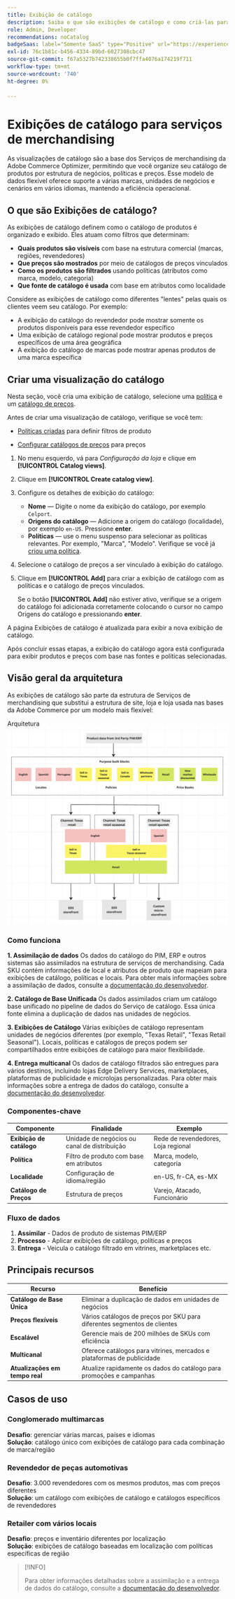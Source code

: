 ```yaml
---
title: Exibição de catálogo
description: Saiba o que são exibições de catálogo e como criá-las para organizar o catálogo de produtos por estrutura de negócios, políticas e preços.
role: Admin, Developer
recommendations: noCatalog
badgeSaas: label="Somente SaaS" type="Positive" url="https://experienceleague.adobe.com/en/docs/commerce/user-guides/product-solutions" tooltip="Aplicável somente a projetos do Adobe Commerce as a Cloud Service e do Adobe Commerce Optimizer (infraestrutura SaaS gerenciada pela Adobe)."
exl-id: 76c1b81c-b456-4334-89bd-6027308cbc47
source-git-commit: f67a5327b742338655b0f7ffa4076a174219f711
workflow-type: tm+mt
source-wordcount: '740'
ht-degree: 0%

---
```



# Exibições de catálogo para serviços de merchandising

As visualizações de catálogo são a base dos Serviços de merchandising da Adobe Commerce Optimizer, permitindo que você organize seu catálogo de produtos por estrutura de negócios, políticas e preços. Esse modelo de dados flexível oferece suporte a várias marcas, unidades de negócios e cenários em vários idiomas, mantendo a eficiência operacional.

## O que são Exibições de catálogo?

As exibições de catálogo definem como o catálogo de produtos é organizado e exibido. Eles atuam como filtros que determinam:

- **Quais produtos são visíveis** com base na estrutura comercial (marcas, regiões, revendedores)
- **Que preços são mostrados** por meio de catálogos de preços vinculados
- **Como os produtos são filtrados** usando políticas (atributos como marca, modelo, categoria)
- **Que fonte de catálogo é usada** com base em atributos como localidade

Considere as exibições de catálogo como diferentes &quot;lentes&quot; pelas quais os clientes veem seu catálogo. Por exemplo:

- A exibição do catálogo do revendedor pode mostrar somente os produtos disponíveis para esse revendedor específico
- Uma exibição de catálogo regional pode mostrar produtos e preços específicos de uma área geográfica
- A exibição do catálogo de marcas pode mostrar apenas produtos de uma marca específica

## Criar uma visualização do catálogo

Nesta seção, você cria uma exibição de catálogo, selecione uma [política](policies.md) e um [catálogo de preços](pricebooks.md).

Antes de criar uma visualização de catálogo, verifique se você tem:

- [Políticas criadas](policies.md) para definir filtros de produto

- [Configurar catálogos de preços](pricebooks.md) para preços

1. No menu esquerdo, vá para _Configuração da loja_ e clique em **[!UICONTROL Catalog views]**.

1. Clique em **[!UICONTROL Create catalog view]**. &#x200B;

1. Configure os detalhes de exibição do catálogo:

   - **Nome** — Digite o nome da exibição do catálogo, por exemplo `Celport`. &#x200B;
   - **Origens do catálogo** — Adicione a origem do catálogo (localidade), por exemplo `en-US`. Pressione **enter**.
   - **Políticas** — use o menu suspenso para selecionar as políticas relevantes. Por exemplo, &quot;Marca&quot;, &quot;Modelo&quot;. &#x200B;Verifique se você já [criou uma política](policies.md).

1. Selecione o catálogo de preços a ser vinculado à exibição do catálogo.

1. Clique em **[!UICONTROL Add]** para criar a exibição de catálogo com as políticas e o catálogo de preços vinculados.

   Se o botão **[!UICONTROL Add]** não estiver ativo, verifique se a origem do catálogo foi adicionada corretamente colocando o cursor no campo Origens do catálogo e pressionando **enter**. &#x200B;

A página Exibições de catálogo é atualizada para exibir a nova exibição de catálogo.&#x200B;

Após concluir essas etapas, a exibição do catálogo agora está configurada para exibir produtos e preços com base nas fontes e políticas selecionadas.

## Visão geral da arquitetura

As exibições de catálogo são parte da estrutura de Serviços de merchandising que substitui a estrutura de site, loja e loja usada nas bases da Adobe Commerce por um modelo mais flexível:

Arquitetura ![[!DNL Merchandising Services]](../assets/merchandising-svcs-architecture.png)

### Como funciona

**1. Assimilação de dados**
Os dados do catálogo do PIM, ERP e outros sistemas são assimilados na estrutura de serviços de merchandising. Cada SKU contém informações de local e atributos de produto que mapeiam para exibições de catálogo, políticas e locais. Para obter mais informações sobre a assimilação de dados, consulte a [documentação do desenvolvedor](https://developer-stage.adobe.com/commerce/services/composable-catalog).

**2. Catálogo de Base Unificada**
Os dados assimilados criam um catálogo base unificado no pipeline de dados do Serviço de catálogo. Essa única fonte elimina a duplicação de dados nas unidades de negócios.

**3. Exibições de Catálogo**
Várias exibições de catálogo representam unidades de negócios diferentes (por exemplo, &quot;Texas Retail&quot;, &quot;Texas Retail Seasonal&quot;). Locais, políticas e catálogos de preços podem ser compartilhados entre exibições de catálogo para maior flexibilidade.

**4. Entrega multicanal**
Os dados de catálogo filtrados são entregues para vários destinos, incluindo lojas Edge Delivery Services, marketplaces, plataformas de publicidade e microlojas personalizadas. Para obter mais informações sobre a entrega de dados do catálogo, consulte a [documentação do desenvolvedor](https://developer-stage.adobe.com/commerce/services/composable-catalog).

### Componentes-chave

| Componente | Finalidade | Exemplo |
|---|---|---|
| **Exibição de catálogo** | Unidade de negócios ou canal de distribuição | Rede de revendedores, Loja regional |
| **Política** | Filtro de produto com base em atributos | Marca, modelo, categoria |
| **Localidade** | Configuração de idioma/região | en-US, fr-CA, es-MX |
| **Catálogo de Preços** | Estrutura de preços | Varejo, Atacado, Funcionário |

### Fluxo de dados

1. **Assimilar** - Dados de produto de sistemas PIM/ERP
2. **Processo** - Aplicar exibições de catálogo, políticas e preços
3. **Entrega** - Veicula o catálogo filtrado em vitrines, marketplaces etc.

## Principais recursos

| Recurso | Benefício |
|---|---|
| **Catálogo de Base Única** | Eliminar a duplicação de dados em unidades de negócios |
| **Preços flexíveis** | Vários catálogos de preços por SKU para diferentes segmentos de clientes |
| **Escalável** | Gerencie mais de 200 milhões de SKUs com eficiência |
| **Multicanal** | Oferece catálogos para vitrines, mercados e plataformas de publicidade |
| **Atualizações em tempo real** | Atualize rapidamente os dados do catálogo para promoções e campanhas |

## Casos de uso

### Conglomerado multimarcas

**Desafio**: gerenciar várias marcas, países e idiomas<br>
**Solução**: catálogo único com exibições de catálogo para cada combinação de marca/região

### Revendedor de peças automotivas

**Desafio**: 3.000 revendedores com os mesmos produtos, mas com preços diferentes<br>
**Solução**: um catálogo com exibições de catálogo e catálogos específicos de revendedores

### Retailer com vários locais

**Desafio**: preços e inventário diferentes por localização<br>
**Solução**: exibições de catálogo baseadas em localização com políticas específicas de região

>[!INFO]
>
>Para obter informações detalhadas sobre a assimilação e a entrega de dados do catálogo, consulte a [documentação do desenvolvedor](https://developer-stage.adobe.com/commerce/services/composable-catalog).
